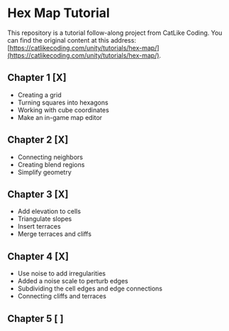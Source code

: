 # Hex Map Tutorial 
This repository is a tutorial follow-along project from CatLike Coding. You can find the original content at this address: [https://catlikecoding.com/unity/tutorials/hex-map/](https://catlikecoding.com/unity/tutorials/hex-map/).

## Chapter 1 [X]
 - Creating a grid
 - Turning squares into hexagons
 - Working with cube coordinates
 - Make an in-game map editor
## Chapter 2 [X]
 - Connecting neighbors
 - Creating blend regions 
 - Simplify geometry
## Chapter 3 [X]
 - Add elevation to cells
 - Triangulate slopes
 - Insert terraces
 - Merge terraces and cliffs
## Chapter 4 [X]
- Use noise to add irregularities
- Added a noise scale to perturb edges
- Subdividing the cell edges and edge connections
- Connecting cliffs and terraces
## Chapter 5 [ ]
